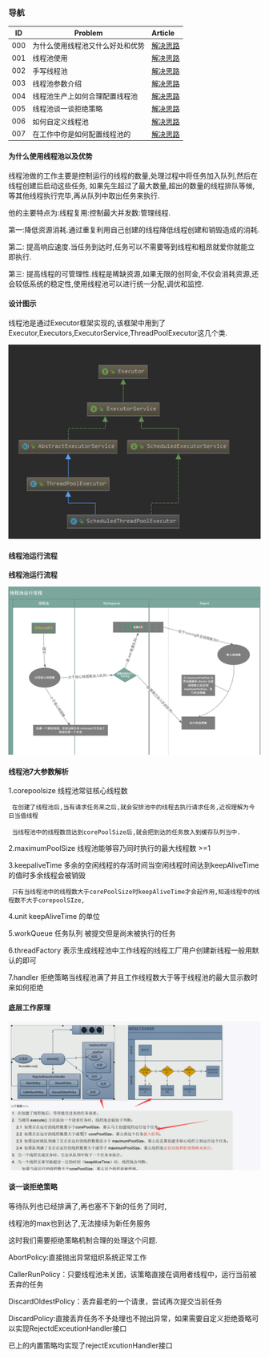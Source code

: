 ### 导航

| ID | Problem  | Article | 
| --- | ---   | :--- |
| 000 |为什么使用线程池又什么好处和优势| [解决思路](/docs/Threadpool.md) |
| 001 |线程池使用 | [解决思路](/docs/Threadpool.md) |
| 002 |手写线程池 | [解决思路](/docs/Threadpool.md) |
| 003 |线程池参数介绍 | [解决思路](/docs/Threadpool.md) |
| 004 |线程池生产上如何合理配置线程池| [解决思路](/docs/Threadpool.md) |
| 005 |线程池谈一谈拒绝策略 | [解决思路](/docs/Threadpool.md) |
| 006 |如何自定义线程池 | [解决思路](/docs/Threadpool.md) |
| 007 |在工作中你是如何配置线程池的 | [解决思路](/docs/Threadpool.md) |


#### 为什么使用线程池以及优势

线程池做的工作主要是控制运行的线程的数量,处理过程中将任务加入队列,然后在线程创建后启动这些任务,
如果先生超过了最大数量,超出的数量的线程排队等候,等其他线程执行完毕,再从队列中取出任务来执行.

他的主要特点为:线程复用:控制最大并发数:管理线程.

第一:降低资源消耗.通过重复利用自己创建的线程降低线程创建和销毁造成的消耗.

第二: 提高响应速度.当任务到达时,任务可以不需要等到线程和粗昂就爱你就能立即执行.

第三: 提高线程的可管理性.线程是稀缺资源,如果无限的创阿金,不仅会消耗资源,还会较低系统的稳定性,使用线程池可以进行统一分配,调优和监控.

#### 设计图示

   线程池是通过Executor框架实现的,该框架中用到了Executor,Executors,ExecutorService,ThreadPoolExecutor这几个类.
   
   ![整体流程](https://raw.githubusercontent.com/qiurunze123/imageall/master/tp1.png)

#### 线程池运行流程

 **线程池运行流程**
 
 ![整体流程](https://raw.githubusercontent.com/qiurunze123/imageall/master/theradpool8.png)
#### 线程池7大参数解析

 1.corepoolsize 线程池常驻核心线程数 
 
     在创建了线程池后,当有请求任务来之后,就会安排池中的线程去执行请求任务,近视理解为今日当值线程
     
     当线程池中的线程数目达到corePoolSize后,就会把到达的任务放入到缓存队列当中. 
     
 2.maximumPoolSize 线程池能够容乃同时执行的最大线程数 >=1
 
 3.keepaliveTime 多余的空闲线程的存活时间当空闲线程时间达到keepAliveTime的值时多余线程会被销毁
 
     只有当线程池中的线程数大于corePoolSize时keepAliveTime才会起作用,知道线程中的线程数不大于corepoolSIze,
 
 4.unit keepAliveTime 的单位
 
 5.workQueue 任务队列 被提交但是尚未被执行的任务
 
 6.threadFactory 表示生成线程池中工作线程的线程工厂用户创建新线程一般用默认的即可
 
 7.handler 拒绝策略当线程池满了并且工作线程数大于等于线程池的最大显示数时来如何拒绝
 
#### 底层工作原理

![整体流程](https://raw.githubusercontent.com/qiurunze123/imageall/master/tp2.png)
 
#### 谈一谈拒绝策略 

等待队列也已经排满了,再也塞不下新的任务了同时,

线程池的max也到达了,无法接续为新任务服务

这时我们需要拒绝策略机制合理的处理这个问题.

AbortPolicy:直接抛出异常组织系统正常工作

CallerRunPolicy：只要线程池未关团，该策略直接在调用者线程中，运行当前被丢弃的任务

DiscardOldestPolicy：丢弃最老的一个请隶，尝试再次提交当前任务

DiscardPolicy:直接丢弃任务不予处理也不抛出异常，如果需要自定义拒绝簽略可以实现RejectdExceutionHandler接口

已上的内置策略均实现了rejectExcutionHandler接口